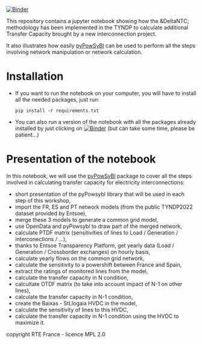 [![Binder](https://mybinder.org/badge_logo.svg)](https://mybinder.org/v2/gh/FabeG/assess_ntc_with_pypowsybl/HEAD?labpath=assess_ntc_with_pypowsybl.ipynb)

This repository contains a jupyter notebook showing how the &DeltaNTC; methodology has been implemented in the TYNDP to calculate additional Transfer Capacity brought by a new interconnection project.

It also illustrates how easily [pyPowSyBl](https://github.com/powsybl/pypowsybl) can be used to perform all the steps involving network manipulation or network calculation.

# Installation

- If you want to run the notebook on your computer, you will have to install all the needed packages, just run:

   ``pip install -r requirements.txt``

- You can also run a version of the notebook with all the packages already installed by just clicking on [![Binder](https://mybinder.org/badge_logo.svg)](https://mybinder.org/v2/gh/FabeG/assess_ntc_with_pypowsybl/HEAD?labpath=assess_ntc_with_pypowsybl.ipynb) (but can take some time, please be patient...)

# Presentation of the notebook

In this notebook, we will use the [pyPowSyBl](https://github.com/powsybl/pypowsybl) package to cover all the steps involved in calculating transfer capacity for electricity interconnections:

- short presentation of the pyPowsybl library that will be used in each step of this workshop,
- import the FR, ES and PT network models (from the public TYNDP2022 dataset provided by Entsoe),
- merge these 3 models to generate a common grid model,
- use OpenData and pyPowsybl to draw part of the merged network,
- calculate PTDF matrix (sensitivities of lines to Load / Generation / interconections / ...),
- thanks to Entsoe Transparency Platform, get yearly data (Load / Generation / Crossborder exchanges) on hourly basis,
- calculate yearly flows on the common grid network,
- calculate the sensitivity to a powershift between France and Spain,
- extract the ratings of monitored lines from the model,
- calculate the transfer capacity in N condition,
- calcultate OTDF matrix (to take into account impact of N-1 on other lines),
- calculate the transfer capacity in N-1 condition,
- create the Baixas - StLlogaia HVDC in the model,
- calculate the sensitivity of lines to this HVDC,
- calculate the transfer capacity in N-1 condition using the HVDC to maximize it.

copyright RTE France - licence MPL 2.0
